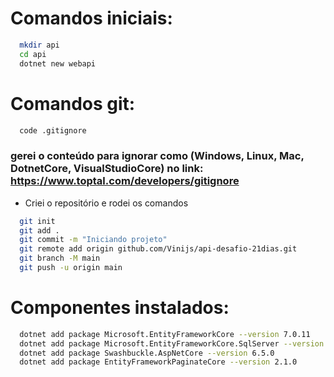# Comandos iniciais:
``` bash
  mkdir api
  cd api
  dotnet new webapi
```

# Comandos git:
``` bash
  code .gitignore 
```
### gerei o conteúdo para ignorar como (Windows, Linux, Mac, DotnetCore, VisualStudioCore) no link: https://www.toptal.com/developers/gitignore
- Criei o repositório e rodei os comandos

``` bash
  git init
  git add .
  git commit -m "Iniciando projeto"
  git remote add origin github.com/Vinijs/api-desafio-21dias.git
  git branch -M main
  git push -u origin main
```

# Componentes instalados:
``` bash
  dotnet add package Microsoft.EntityFrameworkCore --version 7.0.11
  dotnet add package Microsoft.EntityFrameworkCore.SqlServer --version 7.0.11
  dotnet add package Swashbuckle.AspNetCore --version 6.5.0
  dotnet add package EntityFrameworkPaginateCore --version 2.1.0
```